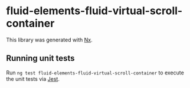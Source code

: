 # fluid-elements-fluid-virtual-scroll-container

This library was generated with [Nx](https://nx.dev).

## Running unit tests

Run `ng test fluid-elements-fluid-virtual-scroll-container` to execute the unit
tests via [Jest](https://jestjs.io).
